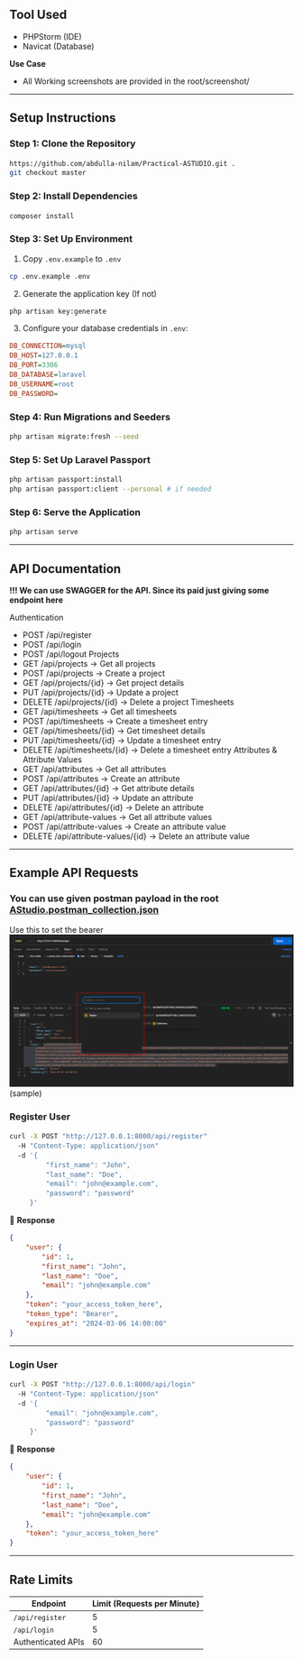 ## **Tool Used**
- PHPStorm (IDE)
- Navicat (Database)

**Use Case**
- All Working screenshots are provided in the root/screenshot/
---
## **Setup Instructions**
### **Step 1: Clone the Repository**
```bash
https://github.com/abdulla-nilam/Practical-ASTUDIO.git .
git checkout master

```

### **Step 2: Install Dependencies**
```bash
composer install
```

### **Step 3: Set Up Environment**
1. Copy `.env.example` to `.env`
```bash
cp .env.example .env
```
2. Generate the application key (If not)
```bash
php artisan key:generate
```
3. Configure your database credentials in `.env`:
```ini
DB_CONNECTION=mysql
DB_HOST=127.0.0.1
DB_PORT=3306
DB_DATABASE=laravel
DB_USERNAME=root
DB_PASSWORD=
```

### **Step 4: Run Migrations and Seeders**

```bash
php artisan migrate:fresh --seed
```

### **Step 5: Set Up Laravel Passport**
```bash
php artisan passport:install
php artisan passport:client --personal # if needed
```

### **Step 6: Serve the Application**
```bash
php artisan serve
```


---

## **API Documentation**

**!!! We can use SWAGGER for the API. Since its paid just giving some endpoint here**

Authentication
 - POST /api/register
 - POST /api/login
 - POST /api/logout
Projects
 - GET /api/projects → Get all projects
 - POST /api/projects → Create a project
 - GET /api/projects/{id} → Get project details
 - PUT /api/projects/{id} → Update a project
 - DELETE /api/projects/{id} → Delete a project
Timesheets
 - GET /api/timesheets → Get all timesheets
 - POST /api/timesheets → Create a timesheet entry
 - GET /api/timesheets/{id} → Get timesheet details
 - PUT /api/timesheets/{id} → Update a timesheet entry
 - DELETE /api/timesheets/{id} → Delete a timesheet entry
Attributes & Attribute Values
 - GET /api/attributes → Get all attributes
 - POST /api/attributes → Create an attribute
 - GET /api/attributes/{id} → Get attribute details
 - PUT /api/attributes/{id} → Update an attribute
 - DELETE /api/attributes/{id} → Delete an attribute
 - GET /api/attribute-values → Get all attribute values
 - POST /api/attribute-values → Create an attribute value
 - DELETE /api/attribute-values/{id} → Delete an attribute value

---

## **Example API Requests**
### **You can use given postman payload in the root** [AStudio.postman_collection.json](AStudio.postman_collection.json)
Use this to set the bearer![img.png](screenshot/img.png)
(sample)
### **Register User**
```bash
curl -X POST "http://127.0.0.1:8000/api/register"
  -H "Content-Type: application/json"     
  -d '{
         "first_name": "John",
         "last_name": "Doe",
         "email": "john@example.com",
         "password": "password"
     }'
```
🔹 **Response**
```json
{
    "user": {
        "id": 1,
        "first_name": "John",
        "last_name": "Doe",
        "email": "john@example.com"
    },
    "token": "your_access_token_here",
    "token_type": "Bearer",
    "expires_at": "2024-03-06 14:00:00"
}
```

---

### **Login User**
```bash
curl -X POST "http://127.0.0.1:8000/api/login" 
  -H "Content-Type: application/json"
  -d '{
         "email": "john@example.com",
         "password": "password"
     }'
```
🔹 **Response**
```json
{
    "user": {
        "id": 1,
        "first_name": "John",
        "last_name": "Doe",
        "email": "john@example.com"
    },
    "token": "your_access_token_here"
}
```

---

## **Rate Limits**
| Endpoint           | Limit (Requests per Minute) |
|-------------------|--------------------------|
| `/api/register`   | 5 |
| `/api/login`      | 5 |
| Authenticated APIs | 60 |



